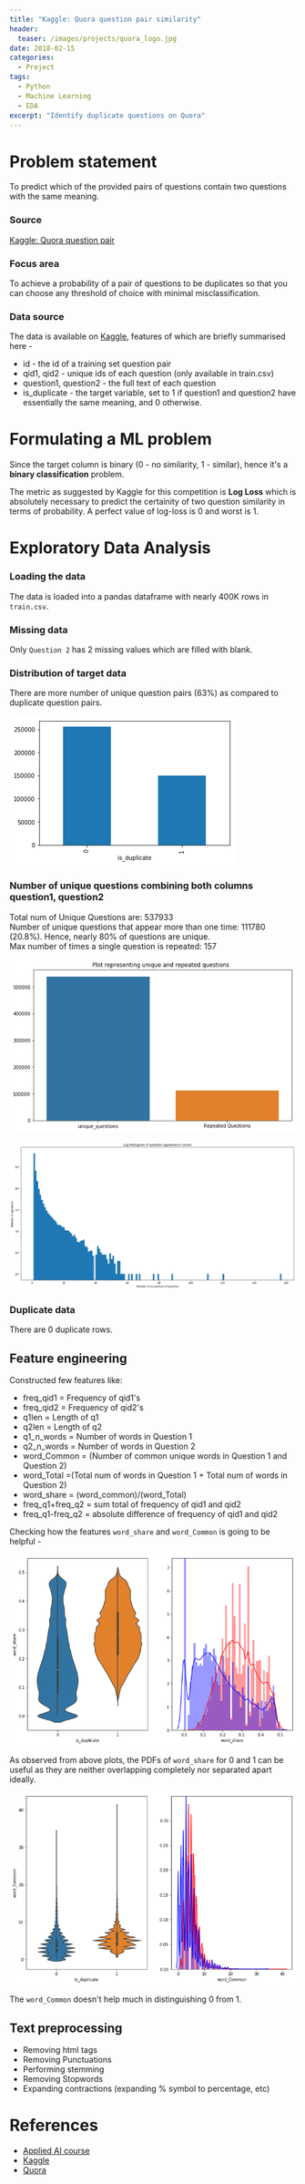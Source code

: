 ```yaml
---
title: "Kaggle: Quora question pair similarity"
header:
  teaser: /images/projects/quora_logo.jpg
date: 2018-02-15
categories:
  - Project
tags: 
  - Python
  - Machine Learning
  - EDA
excerpt: "Identify duplicate questions on Quora"
---
```


# Problem statement
To predict which of the provided pairs of questions contain two questions with the same meaning. 

### Source
[Kaggle: Quora question pair](https://www.kaggle.com/c/quora-question-pairs)

### Focus area
To achieve a probability of a pair of questions to be duplicates so that you can choose any threshold of choice with minimal misclassification.

### Data source
The data is available on [Kaggle](https://www.kaggle.com/c/quora-question-pairs/data), features of which are briefly summarised here - 

* id - the id of a training set question pair
* qid1, qid2 - unique ids of each question (only available in train.csv)
* question1, question2 - the full text of each question
* is_duplicate - the target variable, set to 1 if question1 and question2 have essentially the same meaning, and 0 otherwise.

# Formulating a ML problem
Since the target column is binary (0 - no similarity, 1 - similar), hence it's a **binary classification** problem.  

The metric as suggested by Kaggle for this competition is **Log Loss** which is absolutely necessary to predict the certainity of two question similarity in terms of probability. A perfect value of log-loss is 0 and worst is 1.


# Exploratory Data Analysis

### Loading the data
The data is loaded into a pandas dataframe with nearly 400K rows in `train.csv`.

### Missing data
Only `Question 2` has 2 missing values which are filled with blank.

### Distribution of target data
There are more number of unique question pairs (63%) as compared to duplicate question pairs.  

![](/images/projects/Quora_Question_Pair/1.png)

### Number of unique questions combining both columns question1, question2

Total num of  Unique Questions are: 537933  
Number of unique questions that appear more than one time: 111780 (20.8%). Hence, nearly 80% of questions are unique.  
Max number of times a single question is repeated: 157

![](/images/projects/Quora_Question_Pair/2.png)  

![](/images/projects/Quora_Question_Pair/3.png)

### Duplicate data
There are 0 duplicate rows.

## Feature engineering
Constructed few features like:

* freq_qid1 = Frequency of qid1's
* freq_qid2 = Frequency of qid2's
* q1len = Length of q1
* q2len = Length of q2
* q1_n_words = Number of words in Question 1
* q2_n_words = Number of words in Question 2
* word_Common = (Number of common unique words in Question 1 and Question 2)
* word_Total =(Total num of words in Question 1 + Total num of words in Question 2)
* word_share = (word_common)/(word_Total)
* freq_q1+freq_q2 = sum total of frequency of qid1 and qid2
* freq_q1-freq_q2 = absolute difference of frequency of qid1 and qid2

Checking how the features `word_share` and `word_Common` is going to be helpful -

![](/images/projects/Quora_Question_Pair/4.png)  

As observed from above plots, the PDFs of `word_share` for 0 and 1 can be useful as they are neither overlapping completely nor separated apart ideally.

![](/images/projects/Quora_Question_Pair/5.png)  

The `word_Common` doesn't help much in distinguishing 0 from 1.

## Text preprocessing

* Removing html tags
* Removing Punctuations
* Performing stemming
* Removing Stopwords
* Expanding contractions (expanding % symbol to percentage, etc)


# References
* [Applied AI course](https://www.appliedaicourse.com)
* [Kaggle](https://www.kaggle.com/c/quora-question-pairs)
* [Quora](https://www.quora.com)
